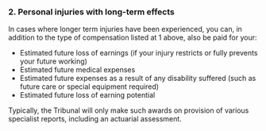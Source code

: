 ###  2\. Personal injuries with long-term effects

In cases where longer term injuries have been experienced, you can, in
addition to the type of compensation listed at 1 above, also be paid for your:

  * Estimated future loss of earnings (if your injury restricts or fully prevents your future working) 
  * Estimated future medical expenses 
  * Estimated future expenses as a result of any disability suffered (such as future care or special equipment required) 
  * Estimated future loss of earning potential 

Typically, the Tribunal will only make such awards on provision of various
specialist reports, including an actuarial assessment.
